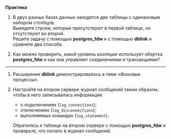 **Практика**

1. В двух разных базах данных находятся две таблицы с одинаковым набором столбцов.  
   Выведите строки, которые присутствуют в первой таблице, но отсутствуют во второй.  
   Решите задачу с помощью **postgres_fdw** и с помощью **dblink** и сравните два способа.

2. Как можно проверить, какой уровень изоляции использует обертка **postgres_fdw** и как она управляет соединениями и транзакциями?

---

1. Расширение **dblink** демонстрировалось в теме «Фоновые процессы».

2. Настройте на втором сервере журнал сообщений таким образом, чтобы в него записывалась информация:
   - о подключениях (`log_connections`);
   - отключениях (`log_disconnections`);
   - выполняемых командах (`log_statement`).

   Обратитесь к таблице на втором сервере с помощью **postgres_fdw** и проверьте, что попало в журнал сообщений.
